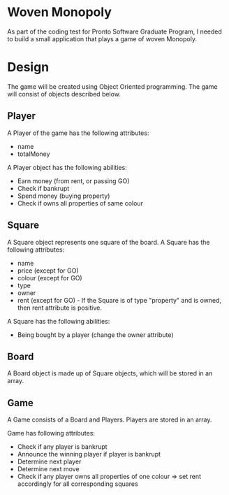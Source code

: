 # Woven Monopoly

As part of the coding test for Pronto Software Graduate Program, I needed to build a small application that plays a game of woven Monopoly.

# Design

The game will be created using Object Oriented programming. The game will consist of objects described below.

## Player

A Player of the game has the following attributes:

  * name
  * totalMoney

A Player object has the following abilities:

  * Earn money (from rent, or passing GO)
  * Check if bankrupt
  * Spend money (buying property)
  * Check if owns all properties of same colour

## Square

A Square object represents one square of the board. A Square has the following attributes:

  * name
  * price (except for GO)
  * colour (except for GO)
  * type
  * owner
  * rent (except for GO) - If the Square is of type "property" and is owned, then rent attribute is positive.

A Square has the following abilities:

  * Being bought by a player (change the owner attribute)

## Board

A Board object is made up of Square objects, which will be stored in an array.

## Game

A Game consists of a Board and Players. Players are stored in an array.

Game has following attributes:

  * Check if any player is bankrupt
  * Announce the winning player if player is bankrupt
  * Determine next player
  * Determine next move
  * Check if any player owns all properties of one colour => set rent accordingly for all corresponding squares
